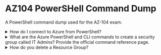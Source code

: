 # AZ104 PowerSHell Command Dump
A PowerShell command dump used for the AZ-104 exam.

<details>
<summary>
How do I connect to Azure from PowerShell?
</summary>
    Connect-AzAccount
</details>


<details>
<summary>
What are the Azure PowerShell and CLI commands to create a security group called IT Admins? Provide the official command reference page.
</summary>
New-AzADGroup -DisplayName "IT Admins" -MailNickname $false
</details>


<details>
<summary>
How do you delete a Resource Group?
</summary>
Remove-AzResourceGroup -Name resourceGroupName
</details>
